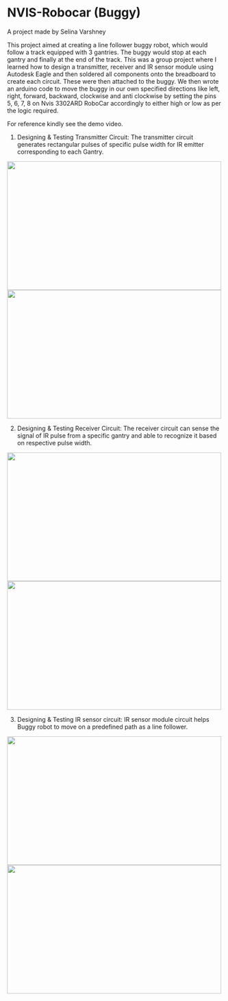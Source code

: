 # NVIS-Robocar (Buggy)
A project made by Selina Varshney

This project aimed at creating a line follower buggy robot, which would follow a track equipped with 3 gantries. The buggy would stop at each gantry and finally at the end of the track. This was a group project where I learned how to design a transmitter, receiver and IR sensor module using Autodesk Eagle and then soldered all components onto the breadboard to create each circuit. These were then attached to the buggy. We then wrote an arduino code to move the buggy in our own specified directions  like left, right, forward, backward, clockwise and anti clockwise by setting the pins 5, 6, 7, 8 on Nvis 3302ARD RoboCar accordingly to either high or low as per the logic required. 

For reference kindly see the demo video.

1. Designing & Testing Transmitter Circuit:
   The transmitter circuit generates rectangular pulses of specific pulse width for IR emitter corresponding to each Gantry.
<div>
   <image src="https://github.com/user-attachments/assets/ff5568f4-63a8-46e2-8d59-09bb42695fbd" width=500 height=300>  <image src="https://github.com/user-attachments/assets/54ebc53c-f731-459a-b414-757340933a74" width=500 height=300>
   </div>

2. Designing & Testing Receiver Circuit:
The receiver circuit can sense the signal of IR pulse from a specific gantry and able to recognize it based on respective pulse width.
<div>
   <image src="https://github.com/user-attachments/assets/bc4a1f57-596f-42bc-b9a2-d16f4f84116b" width=500 height=300>  <image src="https://github.com/user-attachments/assets/292fe5d8-db06-43e1-8968-86afafc8a732" width=500 height=300>
   </div>

3. Designing & Testing IR sensor circuit:
IR sensor module circuit helps Buggy robot to move on a predefined path as a line follower.
<div>
   <image src="https://github.com/user-attachments/assets/981af4c0-b28f-486f-b214-762bf4a1847c" width=500 height=300>  <image src="https://github.com/user-attachments/assets/961b0ad0-f0b5-4f76-bd1a-96fa86723c4d" width=500 height=300>
   </div>



